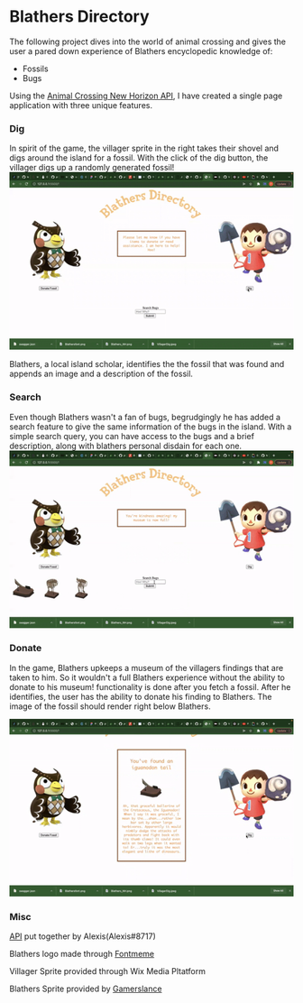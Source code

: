 # Blathers Directory

The following project dives into the world of animal crossing and gives the user a pared down experience of Blathers encyclopedic knowledge of:  
   - Fossils
   - Bugs

Using the [Animal Crossing New Horizon API](https://acnhapi.com/v1/), I have created a single page application with three unique features.

### Dig
In spirit of the game, the villager sprite in the right takes their shovel and digs around the island for a fossil. 
With the click of the dig button, the villager digs up a randomly generated fossil!
![Dig](https://github.com/omgitsmiles/blathersfossils/blob/a9a4d55f06feb1598d591b898de1eebca8a09656/dig.gif)

Blathers, a local island scholar, identifies the the fossil that was found and appends an image and a description of the fossil.

### Search
Even though Blathers wasn't a fan of bugs, begrudgingly he has added a search feature to give the same information of the bugs in the island.
With a simple search query, you can have access to the bugs and a brief description, along with blathers personal disdain for each one.
![Search](https://github.com/omgitsmiles/blathersfossils/blob/6fde3ba8a81f4ba762e2c51fcd0ca701393bbb06/search.gif)

### Donate
In the game, Blathers upkeeps a museum of the villagers findings that are taken to him. So it wouldn't a full Blathers experience without the ability to donate to his museum! functionality is done after you fetch a fossil. After he identifies, the user has the ability to donate his finding to Blathers. The image of the fossil should render right below Blathers. 

![Donate](https://github.com/omgitsmiles/blathersfossils/blob/68fb563d9e47100f63b148c58e4c35c13a96dbf4/donate.gif)

### Misc

[API](https://acnhapi.com/v1/bugs) put together by Alexis(Alexis#8717) 

Blathers logo made through [Fontmeme](https://fontmeme.com)

Villager Sprite provided through Wix Media Pltatform

Blathers Sprite provided by [Gamerslance](https://gamerslance.com)

